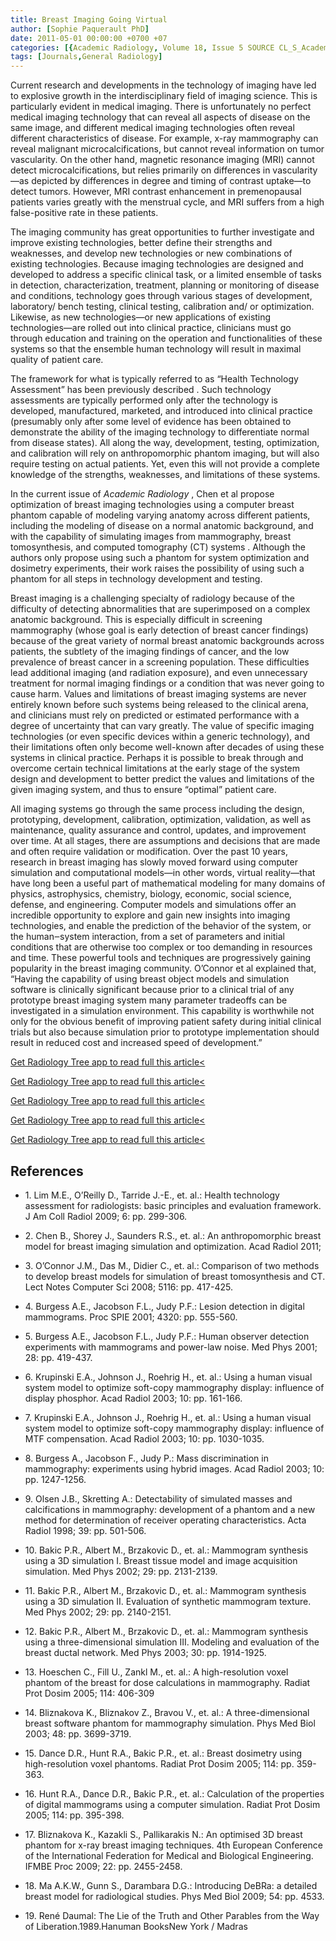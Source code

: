 ```yaml
---
title: Breast Imaging Going Virtual
author: [Sophie Paquerault PhD]
date: 2011-05-01 00:00:00 +0700 +07
categories: [{Academic Radiology, Volume 18, Issue 5 SOURCE CL_S_AcademicRadiologyVolume18Issue5 1}]
tags: [Journals,General Radiology]
---
```

Current research and developments in the technology of imaging have led to explosive growth in the interdisciplinary field of imaging science. This is particularly evident in medical imaging. There is unfortunately no perfect medical imaging technology that can reveal all aspects of disease on the same image, and different medical imaging technologies often reveal different characteristics of disease. For example, x-ray mammography can reveal malignant microcalcifications, but cannot reveal information on tumor vascularity. On the other hand, magnetic resonance imaging (MRI) cannot detect microcalcifications, but relies primarily on differences in vascularity—as depicted by differences in degree and timing of contrast uptake—to detect tumors. However, MRI contrast enhancement in premenopausal patients varies greatly with the menstrual cycle, and MRI suffers from a high false-positive rate in these patients.

The imaging community has great opportunities to further investigate and improve existing technologies, better define their strengths and weaknesses, and develop new technologies or new combinations of existing technologies. Because imaging technologies are designed and developed to address a specific clinical task, or a limited ensemble of tasks in detection, characterization, treatment, planning or monitoring of disease and conditions, technology goes through various stages of development, laboratory/ bench testing, clinical testing, calibration and/ or optimization. Likewise, as new technologies—or new applications of existing technologies—are rolled out into clinical practice, clinicians must go through education and training on the operation and functionalities of these systems so that the ensemble human technology will result in maximal quality of patient care.

The framework for what is typically referred to as “Health Technology Assessment” has been previously described . Such technology assessments are typically performed only after the technology is developed, manufactured, marketed, and introduced into clinical practice (presumably only after some level of evidence has been obtained to demonstrate the ability of the imaging technology to differentiate normal from disease states). All along the way, development, testing, optimization, and calibration will rely on anthropomorphic phantom imaging, but will also require testing on actual patients. Yet, even this will not provide a complete knowledge of the strengths, weaknesses, and limitations of these systems.

In the current issue of _Academic Radiology_ , Chen et al propose optimization of breast imaging technologies using a computer breast phantom capable of modeling varying anatomy across different patients, including the modeling of disease on a normal anatomic background, and with the capability of simulating images from mammography, breast tomosynthesis, and computed tomography (CT) systems . Although the authors only propose using such a phantom for system optimization and dosimetry experiments, their work raises the possibility of using such a phantom for all steps in technology development and testing.

Breast imaging is a challenging specialty of radiology because of the difficulty of detecting abnormalities that are superimposed on a complex anatomic background. This is especially difficult in screening mammography (whose goal is early detection of breast cancer findings) because of the great variety of normal breast anatomic backgrounds across patients, the subtlety of the imaging findings of cancer, and the low prevalence of breast cancer in a screening population. These difficulties lead additional imaging (and radiation exposure), and even unnecessary treatment for normal imaging findings or a condition that was never going to cause harm. Values and limitations of breast imaging systems are never entirely known before such systems being released to the clinical arena, and clinicians must rely on predicted or estimated performance with a degree of uncertainty that can vary greatly. The value of specific imaging technologies (or even specific devices within a generic technology), and their limitations often only become well-known after decades of using these systems in clinical practice. Perhaps it is possible to break through and overcome certain technical limitations at the early stage of the system design and development to better predict the values and limitations of the given imaging system, and thus to ensure “optimal” patient care.

All imaging systems go through the same process including the design, prototyping, development, calibration, optimization, validation, as well as maintenance, quality assurance and control, updates, and improvement over time. At all stages, there are assumptions and decisions that are made and often require validation or modification. Over the past 10 years, research in breast imaging has slowly moved forward using computer simulation and computational models—in other words, virtual reality—that have long been a useful part of mathematical modeling for many domains of physics, astrophysics, chemistry, biology, economic, social science, defense, and engineering. Computer models and simulations offer an incredible opportunity to explore and gain new insights into imaging technologies, and enable the prediction of the behavior of the system, or the human‒system interaction, from a set of parameters and initial conditions that are otherwise too complex or too demanding in resources and time. These powerful tools and techniques are progressively gaining popularity in the breast imaging community. O’Connor et al explained that, “Having the capability of using breast object models and simulation software is clinically significant because prior to a clinical trial of any prototype breast imaging system many parameter tradeoffs can be investigated in a simulation environment. This capability is worthwhile not only for the obvious benefit of improving patient safety during initial clinical trials but also because simulation prior to prototype implementation should result in reduced cost and increased speed of development.”

[Get Radiology Tree app to read full this article<](https://clinicalpub.com/app)

[Get Radiology Tree app to read full this article<](https://clinicalpub.com/app)

[Get Radiology Tree app to read full this article<](https://clinicalpub.com/app)

[Get Radiology Tree app to read full this article<](https://clinicalpub.com/app)

[Get Radiology Tree app to read full this article<](https://clinicalpub.com/app)

## References

- 1\. Lim M.E., O’Reilly D., Tarride J.-E., et. al.: Health technology assessment for radiologists: basic principles and evaluation framework. J Am Coll Radiol 2009; 6: pp. 299-306.


- 2\. Chen B., Shorey J., Saunders R.S., et. al.: An anthropomorphic breast model for breast imaging simulation and optimization. Acad Radiol 2011;


- 3\. O’Connor J.M., Das M., Didier C., et. al.: Comparison of two methods to develop breast models for simulation of breast tomosynthesis and CT. Lect Notes Computer Sci 2008; 5116: pp. 417-425.


- 4\. Burgess A.E., Jacobson F.L., Judy P.F.: Lesion detection in digital mammograms. Proc SPIE 2001; 4320: pp. 555-560.


- 5\. Burgess A.E., Jacobson F.L., Judy P.F.: Human observer detection experiments with mammograms and power-law noise. Med Phys 2001; 28: pp. 419-437.


- 6\. Krupinski E.A., Johnson J., Roehrig H., et. al.: Using a human visual system model to optimize soft-copy mammography display: influence of display phosphor. Acad Radiol 2003; 10: pp. 161-166.


- 7\. Krupinski E.A., Johnson J., Roehrig H., et. al.: Using a human visual system model to optimize soft-copy mammography display: influence of MTF compensation. Acad Radiol 2003; 10: pp. 1030-1035.


- 8\. Burgess A., Jacobson F., Judy P.: Mass discrimination in mammography: experiments using hybrid images. Acad Radiol 2003; 10: pp. 1247-1256.


- 9\. Olsen J.B., Skretting A.: Detectability of simulated masses and calcifications in mammography: development of a phantom and a new method for determination of receiver operating characteristics. Acta Radiol 1998; 39: pp. 501-506.


- 10\. Bakic P.R., Albert M., Brzakovic D., et. al.: Mammogram synthesis using a 3D simulation I. Breast tissue model and image acquisition simulation. Med Phys 2002; 29: pp. 2131-2139.


- 11\. Bakic P.R., Albert M., Brzakovic D., et. al.: Mammogram synthesis using a 3D simulation II. Evaluation of synthetic mammogram texture. Med Phys 2002; 29: pp. 2140-2151.


- 12\. Bakic P.R., Albert M., Brzakovic D., et. al.: Mammogram synthesis using a three-dimensional simulation III. Modeling and evaluation of the breast ductal network. Med Phys 2003; 30: pp. 1914-1925.


- 13\. Hoeschen C., Fill U., Zankl M., et. al.: A high-resolution voxel phantom of the breast for dose calculations in mammography. Radiat Prot Dosim 2005; 114: 406-309


- 14\. Bliznakova K., Bliznakov Z., Bravou V., et. al.: A three-dimensional breast software phantom for mammography simulation. Phys Med Biol 2003; 48: pp. 3699-3719.


- 15\. Dance D.R., Hunt R.A., Bakic P.R., et. al.: Breast dosimetry using high-resolution voxel phantoms. Radiat Prot Dosim 2005; 114: pp. 359-363.


- 16\. Hunt R.A., Dance D.R., Bakic P.R., et. al.: Calculation of the properties of digital mammograms using a computer simulation. Radiat Prot Dosim 2005; 114: pp. 395-398.


- 17\. Bliznakova K., Kazakli S., Pallikarakis N.: An optimised 3D breast phantom for x-ray breast imaging techniques. 4th European Conference of the International Federation for Medical and Biological Engineering. IFMBE Proc 2009; 22: pp. 2455-2458.


- 18\. Ma A.K.W., Gunn S., Darambara D.G.: Introducing DeBRa: a detailed breast model for radiological studies. Phys Med Biol 2009; 54: pp. 4533.


- 19\. René Daumal: The Lie of the Truth and Other Parables from the Way of Liberation.1989.Hanuman BooksNew York / Madras